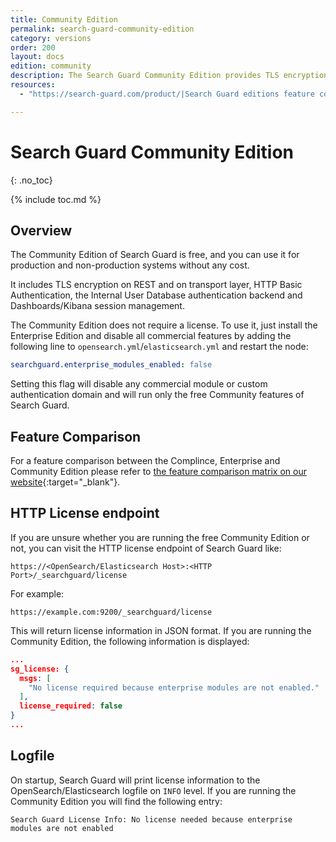 ```yaml
---
title: Community Edition
permalink: search-guard-community-edition
category: versions
order: 200
layout: docs
edition: community
description: The Search Guard Community Edition provides TLS encryption and index-level permissions on REST and transport for free.
resources:
  - "https://search-guard.com/product/|Search Guard editions feature comparison (website)"

---
```

<!---
Copyright 2020 floragunn GmbH
-->
# Search Guard Community Edition
{: .no_toc}

{% include toc.md %}

## Overview 

The Community Edition of Search Guard is free, and you can use it for production and non-production systems without any cost. 

It includes TLS encryption on REST and on transport layer, HTTP Basic Authentication, the Internal User Database authentication backend and Dashboards/Kibana session management.

The Community Edition does not require a license. To use it, just install the Enterprise Edition and disable all commercial features by adding the following line to `opensearch.yml`/`elasticsearch.yml` and restart the node:

```yaml
searchguard.enterprise_modules_enabled: false
```

Setting this flag will disable any commercial module or custom authentication domain and will run only the free Community features of Search Guard.

## Feature Comparison

For a feature comparison between the Complince, Enterprise and Community Edition please refer to [the feature comparison matrix on our website](https://search-guard.com/licensing/){:target="_blank"}.

## HTTP License endpoint

If you are unsure whether you are running the free Community Edition or not, you can visit the HTTP license endpoint of Search Guard like:

```
https://<OpenSearch/Elasticsearch Host>:<HTTP Port>/_searchguard/license
```

For example:

```
https://example.com:9200/_searchguard/license
```

This will return license information in JSON format. If you are running the Community Edition, the following information is displayed:

```JSON
...
sg_license: {
  msgs: [
    "No license required because enterprise modules are not enabled."
  ],
  license_required: false
}
...
```

## Logfile

On startup, Search Guard will print license information to the OpenSearch/Elasticsearch logfile on `INFO` level. If you are running the Community Edition you will find the following entry:

```
Search Guard License Info: No license needed because enterprise modules are not enabled
```